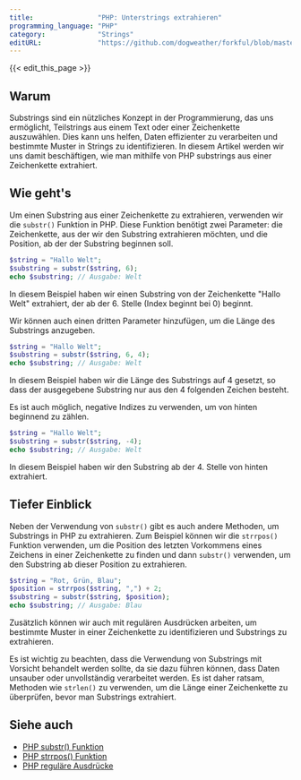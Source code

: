 ```yaml
---
title:                "PHP: Unterstrings extrahieren"
programming_language: "PHP"
category:             "Strings"
editURL:              "https://github.com/dogweather/forkful/blob/master/content/de/php/extracting-substrings.md"
---
```


{{< edit_this_page >}}

## Warum

Substrings sind ein nützliches Konzept in der Programmierung, das uns ermöglicht, Teilstrings aus einem Text oder einer Zeichenkette auszuwählen. Dies kann uns helfen, Daten effizienter zu verarbeiten und bestimmte Muster in Strings zu identifizieren. In diesem Artikel werden wir uns damit beschäftigen, wie man mithilfe von PHP substrings aus einer Zeichenkette extrahiert.

## Wie geht's

Um einen Substring aus einer Zeichenkette zu extrahieren, verwenden wir die `substr()` Funktion in PHP. Diese Funktion benötigt zwei Parameter: die Zeichenkette, aus der wir den Substring extrahieren möchten, und die Position, ab der der Substring beginnen soll.

```php
$string = "Hallo Welt";
$substring = substr($string, 6);
echo $substring; // Ausgabe: Welt
```

In diesem Beispiel haben wir einen Substring von der Zeichenkette "Hallo Welt" extrahiert, der ab der 6. Stelle (Index beginnt bei 0) beginnt.

Wir können auch einen dritten Parameter hinzufügen, um die Länge des Substrings anzugeben.

```php
$string = "Hallo Welt";
$substring = substr($string, 6, 4);
echo $substring; // Ausgabe: Welt
```

In diesem Beispiel haben wir die Länge des Substrings auf 4 gesetzt, so dass der ausgegebene Substring nur aus den 4 folgenden Zeichen besteht.

Es ist auch möglich, negative Indizes zu verwenden, um von hinten beginnend zu zählen.

```php
$string = "Hallo Welt";
$substring = substr($string, -4);
echo $substring; // Ausgabe: Welt
```

In diesem Beispiel haben wir den Substring ab der 4. Stelle von hinten extrahiert.

## Tiefer Einblick

Neben der Verwendung von `substr()` gibt es auch andere Methoden, um Substrings in PHP zu extrahieren. Zum Beispiel können wir die `strrpos()` Funktion verwenden, um die Position des letzten Vorkommens eines Zeichens in einer Zeichenkette zu finden und dann `substr()` verwenden, um den Substring ab dieser Position zu extrahieren.

```php
$string = "Rot, Grün, Blau";
$position = strrpos($string, ",") + 2;
$substring = substr($string, $position);
echo $substring; // Ausgabe: Blau
```

Zusätzlich können wir auch mit regulären Ausdrücken arbeiten, um bestimmte Muster in einer Zeichenkette zu identifizieren und Substrings zu extrahieren.

Es ist wichtig zu beachten, dass die Verwendung von Substrings mit Vorsicht behandelt werden sollte, da sie dazu führen können, dass Daten unsauber oder unvollständig verarbeitet werden. Es ist daher ratsam, Methoden wie `strlen()` zu verwenden, um die Länge einer Zeichenkette zu überprüfen, bevor man Substrings extrahiert.

## Siehe auch

- [PHP substr() Funktion](https://www.php.net/manual/de/function.substr.php)
- [PHP strrpos() Funktion](https://www.php.net/manual/de/function.strrpos.php)
- [PHP reguläre Ausdrücke](https://www.php.net/manual/de/reference.pcre.pattern.syntax.php)